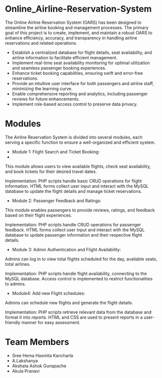 # Online_Airline-Reservation-System
The Online Airline Reservation System (OARS) has been designed to streamline the airline booking and management processes. The primary goal of this project is to create, implement, and maintain a robust OARS to enhance efficiency, accuracy, and transparency in handling airline reservations and related operations.

* Establish a centralized database for flight details, seat availability, and airline information to facilitate efficient management.
* Implement real-time seat availability monitoring for optimal utilization and seamless passenger booking experiences.
* Enhance ticket booking capabilities, ensuring swift and error-free reservations.
* Provide an intuitive user interface for both passengers and airline staff, minimizing the learning curve.
* Enable comprehensive reporting and analytics, including passenger reviews for future enhancements.
* Implement role-based access control to preserve data privacy.
# Modules
The Airline Reservation System is divided into several modules, each serving a specific function to ensure a well-organized and efficient system.

* Module 1: Flight Search and Ticket Booking:
* 
This module allows users to view available flights, check seat availability, and book tickets for their desired travel dates.

Implementation: PHP scripts handle basic CRUD operations for flight information. HTML forms collect user input and interact with the MySQL database to update the flight details and manage ticket reservations.
* Module 2: Passenger Feedback and Ratings:
  
This module enables passengers to provide reviews, ratings, and feedback based on their flight experiences. 

Implementation: PHP scripts handle CRUD operations for passenger feedback. HTML forms collect user input and interact with the MySQL database to update passenger information and their respective flight details.
* Module 3: Admin Authentication and Flight Availability:
  
Admins can log in to view total flights scheduled for the day, available seats, total airlines.

Implementation: PHP scripts handle flight availability, connecting to the MySQL database. Access control is implemented to restrict functionalities to admins.
* Module4: Add new Flight schedules:
  
Admins can schedule new flights and generate the flight details.

Implementation: PHP scripts retrieve relevant data from the database and format it into reports. HTML and CSS are used to present reports in a user-friendly manner for easy assessment.

# Team Members
* Sree Hema Hasmita Kancharla
* A.Lakshanya
* Akshata Ashok Gunapache
* Akula Pranavi
